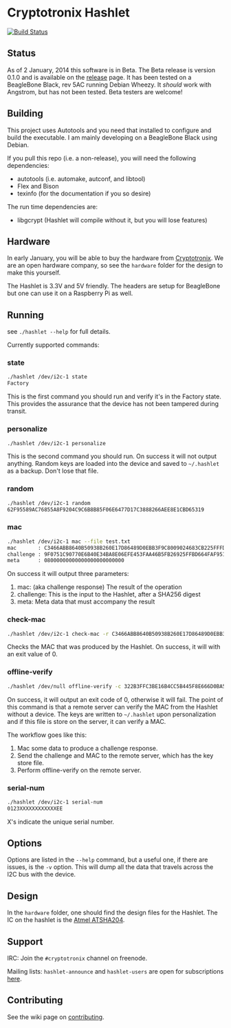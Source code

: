 Cryptotronix Hashlet
=====

[![Build Status](https://travis-ci.org/cryptotronix/hashlet.png)](https://travis-ci.org/cryptotronix/hashlet)

Status
---

As of 2 January, 2014 this software is in Beta.  The Beta release is version 0.1.0 and is available on the [release](http://download.savannah.gnu.org/releases/hashlet/) page.  It has been tested on a BeagleBone Black, rev 5AC running Debian Wheezy.  It *should* work with Angstrom, but has not been tested.  Beta testers are welcome!

Building
----

This project uses Autotools and you need that installed to configure and build the executable.  I am mainly developing on a BeagleBone Black using Debian.

If you pull this repo (i.e. a non-release), you will need the following dependencies:
- autotools (i.e. automake, autconf, and libtool)
- Flex and Bison
- texinfo (for the documentation if you so desire)

The run time dependencies are:
- libgcrypt (Hashlet will compile without it, but you will lose features)

Hardware
---

In early January, you will be able to buy the hardware from [Cryptotronix](http://cryptotronix.com/products/hashlet/).  We are an open hardware company, so see the `hardware` folder for the design to make this yourself.

The Hashlet is 3.3V and 5V friendly. The headers are setup for BeagleBone but one can use it on a Raspberry Pi as well.

Running
---

see `./hashlet --help` for full details.

Currently supported commands:

### state
```bash
./hashlet /dev/i2c-1 state
Factory
```

This is the first command you should run and verify it's in the Factory state.  This provides the assurance that the device has not been tampered during transit.

### personalize
```bash
./hashlet /dev/i2c-1 personalize
```

This is the second command you should run.  On success it will not output anything.  Random keys are loaded into the device and saved to `~/.hashlet` as a backup.  Don't lose that file.

### random
```bash
./hashlet /dev/i2c-1 random
62F95589AC76855A8F9204C9C6B8B85F06E6477D17C3888266AEE8E1CBD65319
```

### mac
```bash
./hashlet /dev/i2c-1 mac --file test.txt
mac       : C3466ABB8640B50938B260E17D86489D0EBB3F9C8009024683CB225FFFD3B4E4
challenge : 9F0751C90770E6B40E34BA8E06EFE453FAA46B5FB26925FFBD664FAF951D000A
meta      : 08000000000000000000000000
```

On success it will output three parameters:

1. mac: (aka challenge response) The result of the operation
2. challenge: This is the input to the Hashlet, after a SHA256 digest
3. meta: Meta data that must accompany the result

### check-mac
```bash
./hashlet /dev/i2c-1 check-mac -r C3466ABB8640B50938B260E17D86489D0EBB3F9C8009024683CB225FFFD3B4E4 -c 9F0751C90770E6B40E34BA8E06EFE453FAA46B5FB26925FFBD664FAF951D000A -m 08000000000000000000000000
```

Checks the MAC that was produced by the Hashlet.  On success, it will with an exit value of 0.

### offline-verify
```bash
./hashlet /dev/null offline-verify -c 322B3FFC3BE16B4CC5B445F8E666D0BA5C5E676D00FABD2308AD51243FA0B067 -r FB19B1C63161B6C34CA9D291D1CD16F98247BBA9A298775F795161BEB95BB6EF
```

On success, it will output an exit code of 0, otherwise it will fail.  The point of this command is that a remote server can verify the MAC from the Hashlet without a device.  The keys are written to `~/.hashlet` upon personalization and if this file is store on the server, it can verify a MAC.

The workflow goes like this:

1. Mac some data to produce a challenge response.
2. Send the challenge and MAC to the remote server, which has the key store file.
3. Perform offline-verify on the remote server.

### serial-num
```bash
./hashlet /dev/i2c-1 serial-num
0123XXXXXXXXXXXXEE
```
X's indicate the unique serial number.

Options
---

Options are listed in the `--help` command, but a useful one, if there are issues, is the `-v` option.  This will dump all the data that
travels across the I2C bus with the device.


Design
---

In the `hardware` folder, one should find the design files for the Hashlet.  The IC on the hashlet is the [Atmel ATSHA204](http://www.atmel.com/Images/Atmel-8740-CryptoAuth-ATSHA204-Datasheet.pdf).

Support
---

IRC: Join the `#cryptotronix` channel on freenode.

Mailing lists: `hashlet-announce` and `hashlet-users` are open for subscriptions [here](https://savannah.nongnu.org/mail/?group=hashlet).

Contributing
---
See the wiki page on [contributing](https://github.com/cryptotronix/hashlet/wiki/Contributing).

